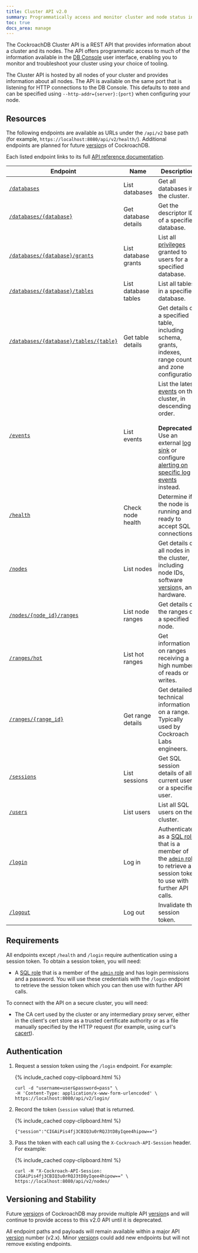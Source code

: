 ```yaml
---
title: Cluster API v2.0
summary: Programmatically access and monitor cluster and node status information with a RESTful API.
toc: true
docs_area: manage
---
```


The CockroachDB Cluster API is a REST API that provides information about a cluster and its nodes. The API offers programmatic access to much of the information available in the [DB Console](ui-overview.html) user interface, enabling you to monitor and troubleshoot your cluster using your choice of tooling.

The Cluster API is hosted by all nodes of your cluster and provides information about all nodes. The API is available on the same port that is listening for HTTP connections to the DB Console. This defaults to `8080` and can be specified using `--http-addr={server}:{port}` when configuring your node.

## Resources

The following endpoints are available as URLs under the `/api/v2` base path (for example, `https://localhost:8080/api/v2/health/`). Additional endpoints are planned for future [version](cluster-settings.html#setting-version)s of CockroachDB.

Each listed endpoint links to its full [API reference documentation](https://cockroachlabs.com/docs/api/cluster/v2.html).

Endpoint | Name | Description
--- | --- | ---
[`/databases`](https://cockroachlabs.com/docs/api/cluster/v2.html#operation/listDatabases) | List databases | Get all databases in the cluster.
[`/databases/{database}`](https://cockroachlabs.com/docs/api/cluster/v2.html#operation/databaseDetails) | Get database details | Get the descriptor ID of a specified database.
[`/databases/{database}/grants`](https://cockroachlabs.com/docs/api/cluster/v2.html#operation/databaseGrants) | List database grants | List all [privileges](security-reference/authorization.html#managing-privileges) granted to users for a specified database.
[`/databases/{database}/tables`](https://cockroachlabs.com/docs/api/cluster/v2.html#operation/databaseTables) | List database tables | List all tables in a specified database.
[`/databases/{database}/tables/{table}`](https://cockroachlabs.com/docs/api/cluster/v2.html#operation/tableDetails) | Get table details | Get details on a specified table, including schema, grants, indexes, range count, and zone configuration.
[`/events`](https://cockroachlabs.com/docs/api/cluster/v2.html#operation/listEvents) | List events | List the latest [events](eventlog.html) on the cluster, in descending order.<br><br>**Deprecated:** Use an external [log sink](configure-logs.html#configure-log-sinks) or configure [alerting on specific log events](monitoring-and-alerting.html#events-to-alert-on) instead.
[`/health`](https://cockroachlabs.com/docs/api/cluster/v2.html#operation/health) | Check node health | Determine if the node is running and ready to accept SQL connections.
[`/nodes`](https://cockroachlabs.com/docs/api/cluster/v2.html#operation/listNodes) | List nodes | Get details on all nodes in the cluster, including node IDs, software [version](cluster-settings.html#setting-version)s, and hardware.
[`/nodes/{node_id}/ranges`](https://cockroachlabs.com/docs/api/cluster/v2.html#operation/listNodeRanges) | List node ranges | Get details on the ranges on a specified node.
[`/ranges/hot`](https://cockroachlabs.com/docs/api/cluster/v2.html#operation/listHotRanges) | List hot ranges | Get information on ranges receiving a high number of reads or writes.
[`/ranges/{range_id}`](https://cockroachlabs.com/docs/api/cluster/v2.html#operation/listRange) | Get range details | Get detailed technical information on a range. Typically used by Cockroach Labs engineers.
[`/sessions`](https://cockroachlabs.com/docs/api/cluster/v2.html#operation/listSessions) | List sessions | Get SQL session details of all current users or a specified user.
[`/users`](https://cockroachlabs.com/docs/api/cluster/v2.html#operation/listUsers) | List users | List all SQL users on the cluster.
[`/login`](https://cockroachlabs.com/docs/api/cluster/v2.html#operation/login) | Log in | Authenticate as a [SQL role](create-role.html#create-a-role-that-can-log-in-to-the-database) that is a member of the [`admin` role](security-reference/authorization.html#admin-role) to retrieve a session token to use with further API calls.
[`/logout`](https://cockroachlabs.com/docs/api/cluster/v2.html#operation/logout) | Log out | Invalidate the session token.

## Requirements

All endpoints except `/health` and `/login` require authentication using a session token. To obtain a session token, you will need:

* A [SQL role](create-role.html) that is a member of the [`admin` role](security-reference/authorization.html#admin-role) and has login permissions and a password. You will use these credentials with the `/login` endpoint to retrieve the session token which you can then use with further API calls.

To connect with the API on a secure cluster, you will need:

* The CA cert used by the cluster or any intermediary proxy server, either in the client's cert store as a trusted certificate authority or as a file manually specified by the HTTP request (for example, using curl's [cacert](https://curl.se/docs/manpage.html#--cacert)).  

## Authentication

1. Request a session token using the `/login` endpoint. For example:

    {% include_cached copy-clipboard.html %}
    ~~~ shell
    curl -d "username=user&password=pass" \
    -H 'Content-Type: application/x-www-form-urlencoded' \
    https://localhost:8080/api/v2/login/
    ~~~

2. Record the token (`session` value) that is returned.

    {% include_cached copy-clipboard.html %}
    ~~~ shell
    {"session":"CIGAiPis4fj3CBIQ3u0rRQJ3tD8yIqee4hipow=="}
    ~~~

3. Pass the token with each call using the `X-Cockroach-API-Session` header. For example:

    {% include_cached copy-clipboard.html %}
    ~~~ shell
    curl -H "X-Cockroach-API-Session: CIGAiPis4fj3CBIQ3u0rRQJ3tD8yIqee4hipow==" \
    https://localhost:8080/api/v2/nodes/
    ~~~

## Versioning and Stability

Future [version](cluster-settings.html#setting-version)s of CockroachDB may provide multiple API [version](cluster-settings.html#setting-version)s and will continue to provide access to this v2.0 API until it is deprecated.

All endpoint paths and payloads will remain available within a major API [version](cluster-settings.html#setting-version) number (v2.x). Minor [version](cluster-settings.html#setting-version)s could add new endpoints but will not remove existing endpoints.
